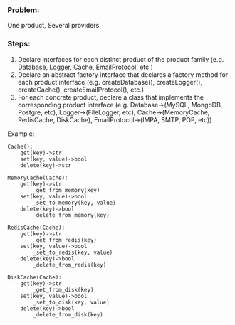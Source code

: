 ### Problem:
One product, Several providers.
### Steps:
1. Declare interfaces for each distinct product of the product family (e.g. Database, Logger, Cache, EmailProtocol, etc.)
2. Declare an abstract factory interface that declares a factory method for each product interface (e.g. createDatabase(), createLogger(), createCache(), createEmailProtocol(), etc.)
3. For each concrete product, declare a class that implements the corresponding product interface (e.g. Database->(MySQL, MongoDB, Postgre, etc), Logger->(FileLogger, etc), Cache->(MemoryCache, RedisCache, DiskCache), EmailProtocol->(IMPA, SMTP, POP, etc))

Example:
```
Cache():
    get(key)->str
    set(key, value)->bool
    delete(key)->str
```

```
MemoryCache(Cache):
    get(key)->str
        _get_from_memory(key)
    set(key, value)->bool
        _set_to_memory(key, value)
    delete(key)->bool
        _delete_from_memory(key)
```

```
RedisCache(Cache):
    get(key)->str
        _get_from_redis(key)
    set(key, value)->bool
        _set_to_redis(key, value)
    delete(key)->bool
        _delete_from_redis(key)
```

```
DiskCache(Cache):
    get(key)->str
        _get_from_disk(key)
    set(key, value)->bool
        _set_to_disk(key, value)
    delete(key)->bool
        _delete_from_disk(key)
```